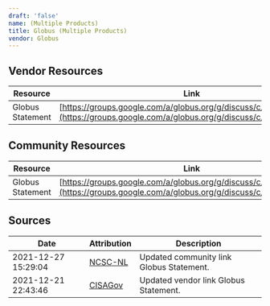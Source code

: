 ```yaml
---
draft: 'false'
name: (Multiple Products)
title: Globus (Multiple Products)
vendor: Globus
---
```


## Vendor Resources
| Resource | Link |
| --- | --- |
| Globus Statement | [https://groups.google.com/a/globus.org/g/discuss/c/FJK0q0NoUC4](https://groups.google.com/a/globus.org/g/discuss/c/FJK0q0NoUC4) |

## Community Resources
| Resource | Link |
| --- | --- |
| Globus Statement | [https://groups.google.com/a/globus.org/g/discuss/c/FJK0q0NoUC4](https://groups.google.com/a/globus.org/g/discuss/c/FJK0q0NoUC4) |


## Sources
| Date | Attribution | Description |
| --- | --- | --- |
| 2021-12-27 15:29:04 | [NCSC-NL](https://github.com/NCSC-NL/log4shell/blob/main/software/README.md) | Updated community link Globus Statement.  |
| 2021-12-21 22:43:46 | [CISAGov](https://raw.githubusercontent.com/cisagov/log4j-affected-db/develop/README.md) | Updated vendor link Globus Statement.  |

